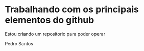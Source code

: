 # Trabalhando com os principais elementos do github
Estou criando um repositorio para poder operar 

Pedro Santos
